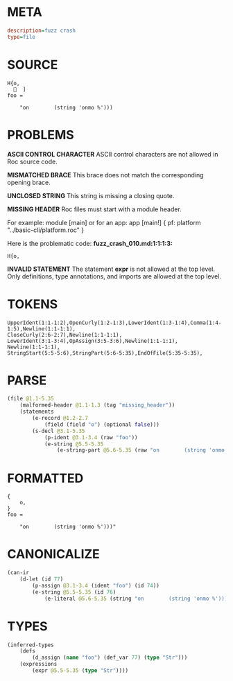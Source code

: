 # META
~~~ini
description=fuzz crash
type=file
~~~
# SOURCE
~~~roc
H{o,
    ]
foo =

    "on        (string 'onmo %')))
~~~
# PROBLEMS
**ASCII CONTROL CHARACTER**
ASCII control characters are not allowed in Roc source code.

**MISMATCHED BRACE**
This brace does not match the corresponding opening brace.

**UNCLOSED STRING**
This string is missing a closing quote.

**MISSING HEADER**
Roc files must start with a module header.

For example:
        module [main]
or for an app:
        app [main!] { pf: platform "../basic-cli/platform.roc" }

Here is the problematic code:
**fuzz_crash_010.md:1:1:1:3:**
```roc
H{o,
```


**INVALID STATEMENT**
The statement **expr** is not allowed at the top level.
Only definitions, type annotations, and imports are allowed at the top level.

# TOKENS
~~~zig
UpperIdent(1:1-1:2),OpenCurly(1:2-1:3),LowerIdent(1:3-1:4),Comma(1:4-1:5),Newline(1:1-1:1),
CloseCurly(2:6-2:7),Newline(1:1-1:1),
LowerIdent(3:1-3:4),OpAssign(3:5-3:6),Newline(1:1-1:1),
Newline(1:1-1:1),
StringStart(5:5-5:6),StringPart(5:6-5:35),EndOfFile(5:35-5:35),
~~~
# PARSE
~~~clojure
(file @1.1-5.35
	(malformed-header @1.1-1.3 (tag "missing_header"))
	(statements
		(e-record @1.2-2.7
			(field (field "o") (optional false)))
		(s-decl @3.1-5.35
			(p-ident @3.1-3.4 (raw "foo"))
			(e-string @5.5-5.35
				(e-string-part @5.6-5.35 (raw "on        (string 'onmo %')))"))))))
~~~
# FORMATTED
~~~roc
{
	o,
}
foo = 

	"on        (string 'onmo %')))"
~~~
# CANONICALIZE
~~~clojure
(can-ir
	(d-let (id 77)
		(p-assign @3.1-3.4 (ident "foo") (id 74))
		(e-string @5.5-5.35 (id 76)
			(e-literal @5.6-5.35 (string "on        (string 'onmo %')))")))))
~~~
# TYPES
~~~clojure
(inferred-types
	(defs
		(d_assign (name "foo") (def_var 77) (type "Str")))
	(expressions
		(expr @5.5-5.35 (type "Str"))))
~~~
